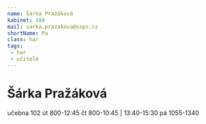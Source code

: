 ```yaml
---
name: Šárka Pražáková
kabinet: 104
mail: sarka.prazakova@ssps.cz
shortName: Pa
class: har
tags:
 - har
 - učitelé
---
```

# Šárka Pražáková
učebna 102
út 800-12:45
čt 800-10:45 | 13:40-15:30
pá 1055-1340
